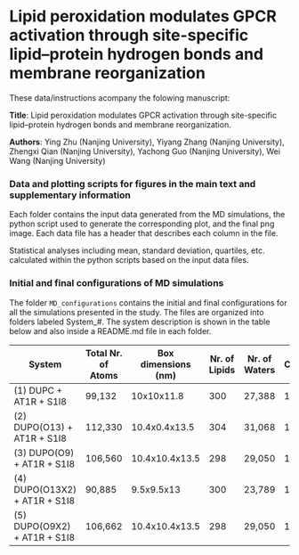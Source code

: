 # Lipid peroxidation modulates GPCR activation through site-specific lipid–protein hydrogen bonds and membrane reorganization

These data/instructions acompany the folowing manuscript: <br>

**Title**: Lipid peroxidation modulates GPCR activation through site-specific lipid–protein hydrogen bonds and membrane reorganization.<br>

**Authors**: Ying Zhu (Nanjing University), Yiyang Zhang (Nanjing University), Zhengxi Qian (Nanjing University), Yachong Guo (Nanjing University), Wei Wang (Nanjing University)<br>

### Data and plotting scripts for figures in the main text and supplementary information

Each folder contains the input data generated from the MD simulations, the python script used to generate the corresponding plot, and the final png image. Each data file has a header that describes each column in the file. 

Statistical analyses including mean, standard deviation, quartiles, etc. calculated within the python scripts based on the input data files.

### Initial and final configurations of MD simulations

The folder `MD_configurations` contains the initial and final configurations for all the simulations presented in the study. The files are organized into folders labeled System_\#. The system description is shown in the table below and also inside a README.md file in each folder.

| System                           | Total Nr. of Atoms | Box dimensions (nm) | Nr. of Lipids | Nr. of Waters | Cl- | Na+ |
|----------------------------------|--------------------|---------------------|---------------|---------------|-----|-----|
| (1) DUPC + AT1R + S1I8           | 99,132             | 10x10x11.8          | 300           | 27,388        | 13  |  0  |
| (2) DUPO(O13) +  AT1R + S1I8     | 112,330            | 10.4x0.4x13.5       | 304           | 31,068        | 13  |  0  |
| (3) DUPO(O9) +  AT1R + S1I8      | 106,560            | 10.4x10.4x13.5      | 298           | 29,050        | 13  |  0  |
| (4) DUPO(O13X2) +  AT1R + S1I8   | 90,885             | 9.5x9.5x13          | 300           | 23,789        | 13  |  0  |
| (5) DUPO(O9X2) +  AT1R + S1I8    | 106,662            | 10.4x10.4x13.5      | 298           | 29,050        | 13  |  0  |
